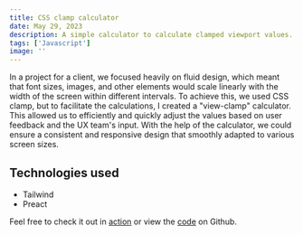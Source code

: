 ```yaml
---
title: CSS clamp calculator
date: May 29, 2023
description: A simple calculator to calculate clamped viewport values.
tags: ['Javascript']
image: ''
---
```


In a project for a client, we focused heavily on fluid design, which meant that font sizes, images,
and other elements would scale linearly with the width of the screen within different intervals.
To achieve this, we used CSS clamp, but to facilitate the calculations, I created a "view-clamp" calculator.
This allowed us to efficiently and quickly adjust the values based on user feedback and the UX team's input.
With the help of the calculator, we could ensure a consistent and responsive design that smoothly adapted to various screen sizes.

## Technologies used

- Tailwind
- Preact

Feel free to check it out in <a href="https://viewport-clamp.jimvid.com/" target="_blank">action</a> or view the <a href="https://github.com/Jimvid/viewport-clamp-calculator">code</a> on Github.
